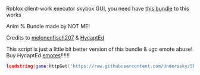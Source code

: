 Roblox client-work executor skybox GUI, you need have [this bundle](https://www.roblox.com/bundles/148351107651039/pro-builder) to this works

Anim % Bundle made by NOT ME!

Credits to [melonenfisch207](https://www.roblox.com/users/723787584/profile) & [HycaptEd](https://www.roblox.com/users/538865812/profile)

This script is just a little bit better version of this bundle & ugc emote abuse! Buy HycaptEd [emotes](https://www.roblox.com/communities/4821920/Hys#!/store)!!!!!! 

```lua
loadstring(game:HttpGet('https://raw.githubusercontent.com/Underssky/Skybox-Script-GUI/refs/heads/main/Skybox-gui-Main.lua'))()
```
